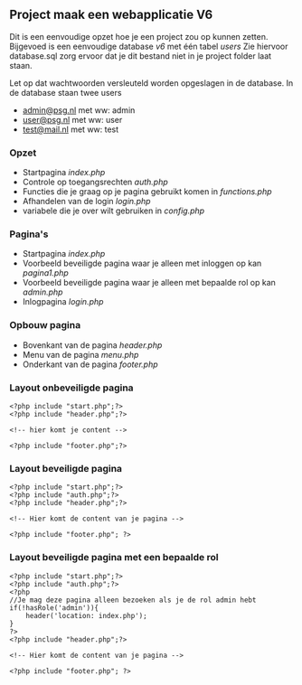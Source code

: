 ## Project maak een webapplicatie V6

Dit is een eenvoudige opzet hoe je een project zou op kunnen zetten. Bijgevoed is een eenvoudige database *v6* met één
tabel *users*
Zie hiervoor database.sql zorg ervoor dat je dit bestand niet in je project folder laat staan.

Let op dat wachtwoorden versleuteld worden opgeslagen in de database. In de database staan twee users

- admin@psg.nl met ww: admin
- user@psg.nl met ww: user
- test@mail.nl met ww: test

### Opzet

- Startpagina *index.php*
- Controle op toegangsrechten *auth.php*
- Functies die je graag op je pagina gebruikt komen in *functions.php*
- Afhandelen van de login *login.php*
- variabele die je over wilt gebruiken in *config.php*

### Pagina's

- Startpagina *index.php*
- Voorbeeld beveiligde pagina waar je alleen met inloggen op kan *pagina1.php*
- Voorbeeld beveiligde pagina waar je alleen met bepaalde rol op kan *admin.php*
- Inlogpagina *login.php*

### Opbouw pagina

- Bovenkant van de pagina *header.php*
- Menu van de pagina *menu.php*
- Onderkant van de pagina *footer.php*

### Layout onbeveiligde pagina

```
<?php include "start.php";?>
<?php include "header.php";?>

<!-- hier komt je content -->

<?php include "footer.php";?>
```

### Layout beveiligde pagina

```
<?php include "start.php";?>
<?php include "auth.php";?>
<?php include "header.php";?>

<!-- Hier komt de content van je pagina -->

<?php include "footer.php"; ?>
```

### Layout beveiligde pagina met een bepaalde rol

```
<?php include "start.php";?>
<?php include "auth.php";?>
<?php
//Je mag deze pagina alleen bezoeken als je de rol admin hebt
if(!hasRole('admin')){
    header('location: index.php');
}
?>
<?php include "header.php";?>

<!-- Hier komt de content van je pagina -->

<?php include "footer.php"; ?>
```
